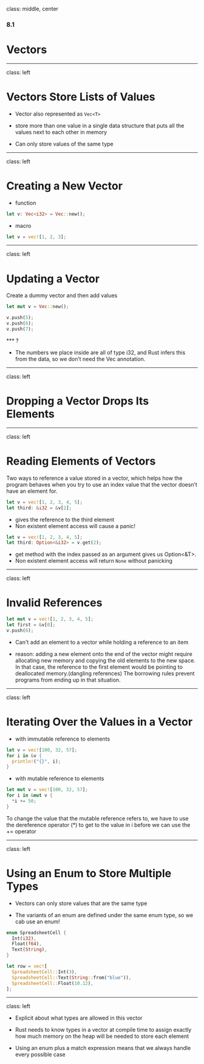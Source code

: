 
class: middle, center

### 8.1

# Vectors

---
class: left

# Vectors Store Lists of Values

* Vector also represented as `Vec<T>`

* store more than one value in a single data structure that puts all the values 
  next to each other in memory

* Can only store values of the same type

---
class: left

# Creating a New Vector

* function

```rust
let v: Vec<i32> = Vec::new();
```

* macro

```rust
let v = vec![1, 2, 3];
```

---
class: left

# Updating a Vector

Create a dummy vector and then add values

```rust
let mut v = Vec::new();

v.push(5);
v.push(6);
v.push(7);
```

*** ? 
* The numbers we place inside are all of type i32, and Rust infers this from the data, so we don’t need the Vec<i32> annotation.

---
class: left

# Dropping a Vector Drops Its Elements

---
class: left

# Reading Elements of Vectors

Two ways to reference a value stored in a vector, which helps how the program 
behaves when you try to use an index value that the vector doesn’t have an element for.

```rust
let v = vec![1, 2, 3, 4, 5];
let third: &i32 = &v[2];
```

* gives the reference to the third element
* Non existent element access will cause a panic!

```rust
let v = vec![1, 2, 3, 4, 5];
let third: Option<&i32> = v.get(2);
```

* get method with the index passed as an argument gives us Option<&T>.
* Non existent element access will return `None` without panicking

---
class: left

# Invalid References

```rust
let mut v = vec![1, 2, 3, 4, 5];
let first = &v[0];
v.push(6);
```

* Can't add an element to a vector while holding a reference to an item

* reason: adding a new element onto the end of the vector might require 
allocating new memory and copying the old elements to the new space. 
In that case, the reference to the first element would be pointing to 
deallocated memory.(dangling references) 
The borrowing rules prevent programs from ending up in that situation.

---
class: left

# Iterating Over the Values in a Vector

* with immutable reference to elements

```rust
let v = vec![100, 32, 57];
for i in &v {
  println!("{}", i);
}
```

* with mutable reference to elements

```rust
let mut v = vec![100, 32, 57];
for i in &mut v {
  *i += 50;
}
```

To change the value that the mutable reference refers to, we have to use the 
dereference operator (*) to get to the value in i before we can use the += operator

---
class: left

# Using an Enum to Store Multiple Types

* Vectors can only store values that are the same type

* The variants of an enum are defined under the same enum type, 
  so we cab use an enum!

```rust
enum SpreadsheetCell {
  Int(i32),
  Float(f64),
  Text(String),
}

let row = vec![
  SpreadsheetCell::Int(3),
  SpreadsheetCell::Text(String::from("blue")),
  SpreadsheetCell::Float(10.12),
];
```

---
class: left


* Explicit about what types are allowed in this vector

* Rust needs to know types in a vector at compile time to assign exactly how 
  much memory on the heap will be needed to store each element

* Using an enum plus a match expression means that we always handle every possible case

